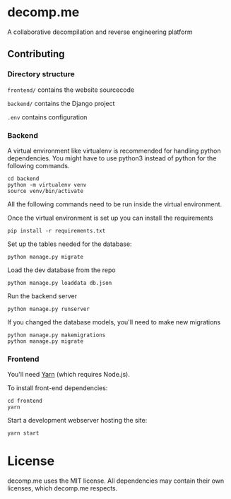 # decomp.me
A collaborative decompilation and reverse engineering platform

## Contributing

### Directory structure
`frontend/` contains the website sourcecode

`backend/` contains the Django project

`.env` contains configuration

### Backend
A virtual environment like virtualenv is recommended for handling python dependencies.
You might have to use python3 instead of python for the following commands.
```shell
cd backend
python -m virtualenv venv
source venv/bin/activate
```
All the following commands need to be run inside the virtual environment.

Once the virtual environment is set up you can install the requirements
```shell
pip install -r requirements.txt
```

Set up the tables needed for the database:
```shell
python manage.py migrate
```

Load the dev database from the repo
```shell
python manage.py loaddata db.json
```

Run the backend server
```shell
python manage.py runserver
```
If you changed the database models, you'll need to make new migrations
```shell
python manage.py makemigrations
python manage.py migrate
```

### Frontend

You'll need [Yarn](https://yarnpkg.com/getting-started/install) (which requires Node.js).

To install front-end dependencies:
```
cd frontend
yarn
```

Start a development webserver hosting the site:
```
yarn start
```

# License
decomp.me uses the MIT license. All dependencies may contain their own licenses, which decomp.me respects.
